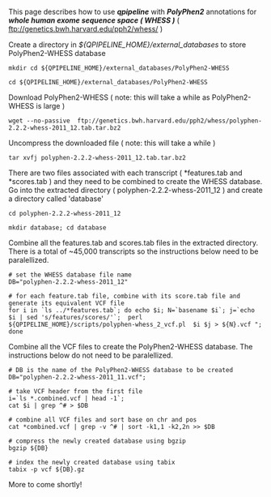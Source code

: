 

This page describes how to use **_qpipeline_** with **_PolyPhen2_** annotations for **_whole human exome sequence space ( WHESS )_** ( ftp://genetics.bwh.harvard.edu/pph2/whess/ )


Create a directory in *${QPIPELINE_HOME}/external_databases* to store PolyPhen2-WHESS database
```
mkdir cd ${QPIPELINE_HOME}/external_databases/PolyPhen2-WHESS

cd ${QPIPELINE_HOME}/external_databases/PolyPhen2-WHESS
```

Download PolyPhen2-WHESS ( note: this will take a while as PolyPhen2-WHESS is large )
```
wget --no-passive  ftp://genetics.bwh.harvard.edu/pph2/whess/polyphen-2.2.2-whess-2011_12.tab.tar.bz2
```

Uncompress the downloaded file ( note: this will take a while )
```
tar xvfj polyphen-2.2.2-whess-2011_12.tab.tar.bz2
```

There are two files associated with each transcript ( *features.tab and *scores.tab ) and they need to be combined to create the WHESS database.  Go into the extracted directory ( polyphen-2.2.2-whess-2011_12 ) and create a directory called 'database'

```
cd polyphen-2.2.2-whess-2011_12

mkdir database; cd database
```
Combine all the features.tab and scores.tab files in the extracted directory.  There is a total of ~45,000 transcripts so the instructions below need to be paralellized.   
```
# set the WHESS database file name
DB="polyphen-2.2.2-whess-2011_12"

# for each feature.tab file, combine with its score.tab file and generate its equivalent VCF file
for i in `ls ../*features.tab`; do echo $i; N=`basename $i`; j=`echo $i | sed 's/features/scores/'`;  perl ${QPIPELINE_HOME}/scripts/polyphen-whess_2_vcf.pl  $i $j > ${N}.vcf "; done
```
Combine all the VCF files to create the PolyPhen2-WHESS database.  The instructions below do not need to be paralellized.
```
# DB is the name of the PolyPhen2-WHESS database to be created
DB="polyphen-2.2.2-whess-2011_11.vcf";

# take VCF header from the first file
i=`ls *.combined.vcf | head -1`;
cat $i | grep ^# > $DB

# combine all VCF files and sort base on chr and pos
cat *combined.vcf | grep -v ^# | sort -k1,1 -k2,2n >> $DB

# compress the newly created database using bgzip
bgzip ${DB}

# index the newly created database using tabix
tabix -p vcf ${DB}.gz
```
More to come shortly!



